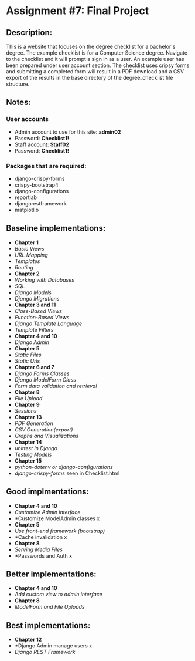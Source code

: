 # Assignment #7: Final Project
## Description:
This is a website that focuses on the degree checklist for a bachelor's degree. The example checklist is for a Computer Science degree. 
Navigate to the checklist and it will prompt a sign in as a user. An example user has been prepared under user account section. The checklist uses cripsy forms and submitting a completed form will result in a PDF download and a CSV export of the results in the base directory of the degree_checklist file structure.
## Notes:
### User accounts
- Admin account to use for this site: **admin02**
- Password: **Checklist1!**
- Staff account: **Staff02**
- Password: **Checklist1!**

### Packages that are required:
- django-crispy-forms
- crispy-bootstrap4
- django-configurations
- reportlab
- djangorestframework
- matplotlib
  
## Baseline implementations:
- **Chapter 1**
- *Basic Views*
- *URL Mapping*
- *Templates*
- *Routing*
- **Chapter 2**
- *Working with Databases*
- *SQL*
- *Django Models*
- *Django Migrations*
- **Chapter 3 and 11**				
- *Class-Based Views*			
- *Function-Based Views*
- *Django Template Language*
- *Template Filters*		
- **Chapter 4 and 10**				
- *Django Admin*   
- **Chapter 5**				
- *Static Files*		
- *Static Urls*			
- **Chapter 6 and 7**				
- *Django Forms Classes*
- *Django ModelForm Class*
- *Form data validation and retrieval*			
- **Chapter 8**
- *File Upload*				
- **Chapter 9**
- *Sessions*
- **Chapter 13**
- *PDF Generation*
- *CSV Generation(export)*
- *Graphs and Visualizations*
- **Chapter 14**
- *unittest in Django*
- *Testing Models*
- **Chapter 15**
- *python-dotenv or django-configurations*
- *django-crispy-forms* seen in Checklist.html 	

## Good implmentations:
- **Chapter 4 and 10**
- *Customize Admin interface*
- *Customize ModelAdmin classes x
- **Chapter 5**
- *Use front-end framework (bootstrap)*
- *Cache invalidation x
- **Chapter 8**
- *Serving Media Files*
- *Passwords and Auth x
## Better implementations:
- **Chapter 4 and 10**
- *Add custom view to admin interface*
- **Chapter 8**
- *ModelForm and File Uploads*

## Best implementations:
- **Chapter 12**
- *Django Admin manage users x
- *Django REST Framework*
